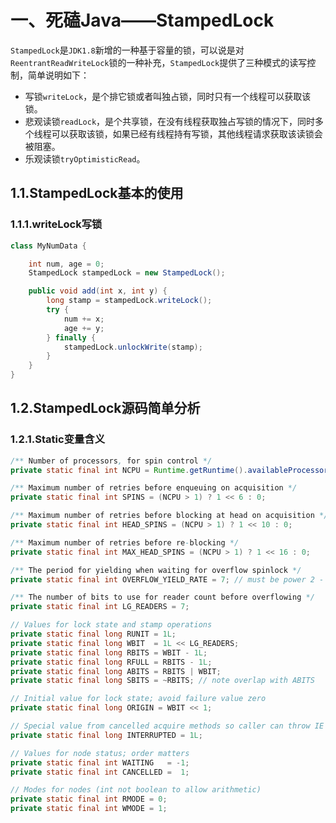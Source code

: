 # 一、死磕Java——StampedLock

`StampedLock`是`JDK1.8`新增的一种基于容量的锁，可以说是对`ReentrantReadWriteLock`锁的一种补充，`StampedLock`提供了三种模式的读写控制，简单说明如下：

* 写锁`writeLock`，是个排它锁或者叫独占锁，同时只有一个线程可以获取该锁。
* 悲观读锁`readLock`，是个共享锁，在没有线程获取独占写锁的情况下，同时多个线程可以获取该锁，如果已经有线程持有写锁，其他线程请求获取该读锁会被阻塞。
* 乐观读锁`tryOptimisticRead`。

## 1.1.StampedLock基本的使用

### 1.1.1.writeLock写锁

```java
class MyNumData {

    int num, age = 0;
    StampedLock stampedLock = new StampedLock();

    public void add(int x, int y) {
        long stamp = stampedLock.writeLock();
        try {
            num += x;
            age += y;
        } finally {
            stampedLock.unlockWrite(stamp);
        }
    }
}
```



## 1.2.StampedLock源码简单分析

### 1.2.1.Static变量含义

```java
/** Number of processors, for spin control */
private static final int NCPU = Runtime.getRuntime().availableProcessors();

/** Maximum number of retries before enqueuing on acquisition */
private static final int SPINS = (NCPU > 1) ? 1 << 6 : 0;

/** Maximum number of retries before blocking at head on acquisition */
private static final int HEAD_SPINS = (NCPU > 1) ? 1 << 10 : 0;

/** Maximum number of retries before re-blocking */
private static final int MAX_HEAD_SPINS = (NCPU > 1) ? 1 << 16 : 0;

/** The period for yielding when waiting for overflow spinlock */
private static final int OVERFLOW_YIELD_RATE = 7; // must be power 2 - 1

/** The number of bits to use for reader count before overflowing */
private static final int LG_READERS = 7;

// Values for lock state and stamp operations
private static final long RUNIT = 1L;
private static final long WBIT  = 1L << LG_READERS;
private static final long RBITS = WBIT - 1L;
private static final long RFULL = RBITS - 1L;
private static final long ABITS = RBITS | WBIT;
private static final long SBITS = ~RBITS; // note overlap with ABITS

// Initial value for lock state; avoid failure value zero
private static final long ORIGIN = WBIT << 1;

// Special value from cancelled acquire methods so caller can throw IE
private static final long INTERRUPTED = 1L;

// Values for node status; order matters
private static final int WAITING   = -1;
private static final int CANCELLED =  1;

// Modes for nodes (int not boolean to allow arithmetic)
private static final int RMODE = 0;
private static final int WMODE = 1;
```

